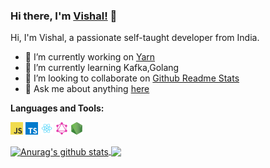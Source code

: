 ### Hi there, I'm [Vishal!](https://github.com/VishalLahane) 👋



Hi, I'm Vishal, a passionate self-taught developer from India.

- 🔭 I’m currently working on [Yarn](https://github.com/VishalLahane/yarn)
- 🌱 I’m currently learning Kafka,Golang
- 👯 I’m looking to collaborate on [Github Readme Stats](https://github.com/VishalLahane/yarn)
- 💬 Ask me about anything [here](https://github.com/VishalLahane/VishalLahane/issues)

**Languages and Tools:**  

<code><img height="20" src="https://raw.githubusercontent.com/github/explore/80688e429a7d4ef2fca1e82350fe8e3517d3494d/topics/javascript/javascript.png"></code>
<code><img height="20" src="https://raw.githubusercontent.com/github/explore/80688e429a7d4ef2fca1e82350fe8e3517d3494d/topics/typescript/typescript.png"></code>
<code><img height="20" src="https://raw.githubusercontent.com/github/explore/80688e429a7d4ef2fca1e82350fe8e3517d3494d/topics/react/react.png"></code>
<code><img height="20" src="https://raw.githubusercontent.com/github/explore/5c058a388828bb5fde0bcafd4bc867b5bb3f26f3/topics/graphql/graphql.png"></code>
<code><img height="20" src="https://raw.githubusercontent.com/github/explore/80688e429a7d4ef2fca1e82350fe8e3517d3494d/topics/nodejs/nodejs.png"></code>    


<a href="https://github.com/VishalLahane/github-readme-stats">
  <img align="center" src="https://github-readme-stats.anuraghazra1.vercel.app/api?username=VishalLahane&show_icons=true&include_all_commits=true&theme=material-palenight" alt="Anurag's github stats" />
</a>
<a href="https://github.com/VishalLahane/github-readme-stats">
  <!-- Change the `github-readme-stats.anuraghazra1.vercel.app` to `github-readme-stats.vercel.app`  -->
  <img align="center" src="https://github-readme-stats.anuraghazra1.vercel.app/api/top-langs/?username=VishalLahane&layout=compact&theme=material-palenight" />
</a>


